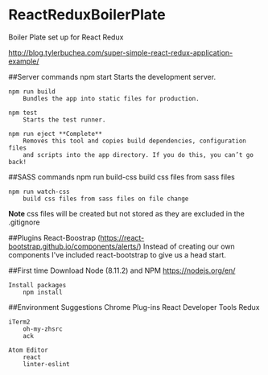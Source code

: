 # ReactReduxBoilerPlate
Boiler Plate set up for React Redux

http://blog.tylerbuchea.com/super-simple-react-redux-application-example/

##Server commands
    npm start
        Starts the development server.

    npm run build
        Bundles the app into static files for production.

    npm test
        Starts the test runner.

    npm run eject **Complete** 
        Removes this tool and copies build dependencies, configuration files
        and scripts into the app directory. If you do this, you can’t go back!
##SASS commands
    npm run build-css
        build css files from sass files
        
    npm run watch-css
        build css files from sass files on file change

**Note** css files will be created but not stored as they are excluded in the
.gitignore

##Plugins
    React-Boostrap (https://react-bootstrap.github.io/components/alerts/)
        Instead of creating our own components I've included react-bootstrap to give us a head start.

##First time 
    Download Node (8.11.2) and NPM
        https://nodejs.org/en/
  
    Install packages
        npm install

##Environment Suggestions 
    Chrome Plug-ins
        React Developer Tools
        Redux

    iTerm2
        oh-my-zhsrc
        ack

    Atom Editor
        react
        linter-eslint


